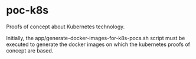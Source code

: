 # poc-k8s

Proofs of concept about Kubernetes technology.

Initially, the app/generate-docker-images-for-k8s-pocs.sh script must be executed to generate the docker images on which the kubernetes proofs of concept are based.
